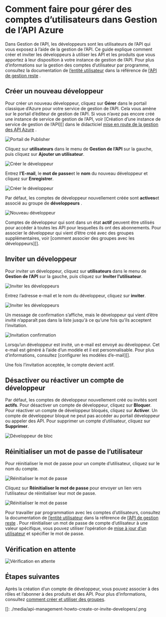 <properties 
    pageTitle="Comment gérer les comptes d’utilisateurs dans Gestion de l’API Azure | Microsoft Azure" 
    description="Apprenez à créer ou invitez des utilisateurs dans Gestion de l’API Azure" 
    services="api-management" 
    documentationCenter="" 
    authors="steved0x" 
    manager="erikre" 
    editor=""/>

<tags 
    ms.service="api-management" 
    ms.workload="mobile" 
    ms.tgt_pltfrm="na" 
    ms.devlang="na" 
    ms.topic="article" 
    ms.date="10/25/2016" 
    ms.author="sdanie"/>

# <a name="how-to-manage-user-accounts-in-azure-api-management"></a>Comment faire pour gérer des comptes d’utilisateurs dans Gestion de l’API Azure

Dans Gestion de l’API, les développeurs sont les utilisateurs de l’API qui vous exposez à l’aide de la gestion de l’API. Ce guide explique comment créer et inviter les développeurs à utiliser les API et les produits que vous apportez à leur disposition à votre instance de gestion de l’API. Pour plus d’informations sur la gestion des comptes d’utilisateur par programme, consultez la documentation de [l’entité utilisateur](https://msdn.microsoft.com/library/azure/dn776330.aspx) dans la référence de [l’API de gestion reste](https://msdn.microsoft.com/library/azure/dn776326.aspx) .

## <a name="create-developer"> </a>Créer un nouveau développeur

Pour créer un nouveau développeur, cliquez sur **Gérer** dans le portail classique d’Azure pour votre service de gestion de l’API. Cela vous amène sur le portail d’éditeur de gestion de l’API. Si vous n’avez pas encore créé une instance de service de gestion de l’API, voir [Création d’une instance de service de gestion de l’API][] dans le didacticiel [mise en route de la gestion des API Azure][] .

![Portail de Publisher][api-management-management-console]

Cliquez sur **utilisateurs** dans le menu de **Gestion de l’API** sur la gauche, puis cliquez sur **Ajouter un utilisateur**.

![Créer le développeur][api-management-create-developer]

Entrez **l’E-mail**, le **mot de passe**et le **nom** du nouveau développeur et cliquez sur **Enregistrer**.

![Créer le développeur][api-management-add-new-user]

Par défaut, les comptes de développeur nouvellement créée sont **actives**et associé au groupe de **développeurs** .

![Nouveau développeur][api-management-new-developer]

Comptes de développeur qui sont dans un état **actif** peuvent être utilisés pour accéder à toutes les API pour lesquelles ils ont des abonnements. Pour associer le développeur qui vient d’être créé avec des groupes supplémentaires, voir [comment associer des groupes avec les développeurs][].

## <a name="invite-developer"> </a>Inviter un développeur

Pour inviter un développeur, cliquez sur **utilisateurs** dans le menu de **Gestion de l’API** sur la gauche, puis cliquez sur **Inviter l’utilisateur**.

![Inviter les développeurs][api-management-invite-developer]

Entrez l’adresse e-mail et le nom du développeur, cliquez sur **inviter**.

![Inviter les développeurs][api-management-invite-developer-window]

Un message de confirmation s’affiche, mais le développeur qui vient d’être invité n’apparaît pas dans la liste jusqu'à ce qu’une fois qu’ils acceptent l’invitation. 

![Invitation confirmation][api-management-invite-developer-confirmation]

Lorsqu’un développeur est invité, un e-mail est envoyé au développeur. Cet e-mail est généré à l’aide d’un modèle et il est personnalisable. Pour plus d’informations, consultez [configurer les modèles d’e-mail][].

Une fois l’invitation acceptée, le compte devient actif.

## <a name="block-developer"></a> Désactiver ou réactiver un compte de développeur

Par défaut, les comptes de développeur nouvellement créé ou invités sont **actifs**. Pour désactiver un compte de développeur, cliquez sur **Bloquer**. Pour réactiver un compte de développeur bloqués, cliquez sur **Activer**. Un compte de développeur bloqué ne peut pas accéder au portail développeur ou appeler des API. Pour supprimer un compte d’utilisateur, cliquez sur **Supprimer**.

![Développeur de bloc][api-management-new-developer]

## <a name="reset-a-user-password"></a>Réinitialiser un mot de passe de l’utilisateur

Pour réinitialiser le mot de passe pour un compte d’utilisateur, cliquez sur le nom du compte.

![Réinitialiser le mot de passe][api-management-view-developer]

Cliquez sur **Réinitialiser le mot de passe** pour envoyer un lien vers l’utilisateur de réinitialiser leur mot de passe.

![Réinitialiser le mot de passe][api-management-reset-password]

Pour travailler par programmation avec les comptes d’utilisateurs, consultez la documentation de [l’entité utilisateur](https://msdn.microsoft.com/library/azure/dn776330.aspx) dans la référence de [l’API de gestion reste](https://msdn.microsoft.com/library/azure/dn776326.aspx) . Pour réinitialiser un mot de passe de compte d’utilisateur à une valeur spécifique, vous pouvez utiliser l’opération de [mise à jour d’un utilisateur](https://msdn.microsoft.com/library/azure/dn776330.aspx#UpdateUser) et spécifier le mot de passe.

## <a name="pending-verification"></a>Vérification en attente

![Vérification en attente][api-management-pending-verification]

## <a name="next-steps"> </a>Étapes suivantes

Après la création d’un compte de développeur, vous pouvez associer à des rôles et l’abonner à des produits et des API. Pour plus d’informations, consultez [comment créer et utiliser des groupes][].


[api-management-management-console]: ./media/api-management-howto-create-or-invite-developers/api-management-management-console.png
[api-management-add-new-user]: ./media/api-management-howto-create-or-invite-developers/api-management-add-new-user.png
[api-management-create-developer]: ./media/api-management-howto-create-or-invite-developers/api-management-create-developer.png
[api-management-invite-developer]: ./media/api-management-howto-create-or-invite-developers/api-management-invite-developer.png
[api-management-new-developer]: ./media/api-management-howto-create-or-invite-developers/api-management-new-developer.png
[api-management-invite-developer-window]: ./media/api-management-howto-create-or-invite-developers/api-management-invite-developer-window.png
[api-management-invite-developer-confirmation]: ./media/api-management-howto-create-or-invite-developers/api-management-invite-developer-confirmation.png
[api-management-pending-verification]: ./media/api-management-howto-create-or-invite-developers/api-management-pending-verification.png
[api-management-view-developer]: ./media/api-management-howto-create-or-invite-developers/api-management-view-developer.png
[api-management-reset-password]: ./media/api-management-howto-create-or-invite-developers/api-management-reset-password.png
[]: ./media/api-management-howto-create-or-invite-developers/.png



[Create a new developer]: #create-developer
[Invite a developer]: #invite-developer
[Deactivate or reactivate a developer account]: #block-developer
[Next steps]: #next-steps
[Comment créer et utiliser des groupes]: api-management-howto-create-groups.md
[Comment faire pour associer les groupes aux développeurs]: api-management-howto-create-groups.md#associate-group-developer

[Mise en route de la gestion des API Azure]: api-management-get-started.md
[Créez une instance de service de gestion de l’API]: api-management-get-started.md#create-service-instance
[Configurer des modèles de courriel]: api-management-howto-configure-notifications.md#email-templates